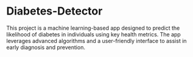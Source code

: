 # Diabetes-Detector
This project is a machine learning-based app designed to predict the likelihood of diabetes in individuals using key health metrics. The app leverages advanced algorithms and a user-friendly interface to assist in early diagnosis and prevention.
